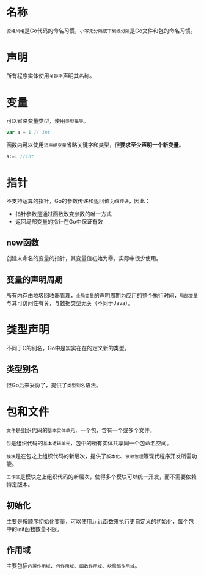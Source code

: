 # 名称
`驼峰风格`是Go代码的命名习惯，`小写无分隔或下划线分隔`是Go文件和包的命名习惯。

# 声明
所有程序实体使用`关键字`声明其名称。

# 变量
可以省略变量类型，使用`类型推导`。
```go
var a = 1 // int
```

函数内可以使用`短声明变量`省略关键字和类型，但**要求至少声明一个新变量**。
```go
a:=1 //int
```

# 指针
不支持运算的指针，Go的参数传递和返回值为`值传递`，因此：

- 指针参数是通过函数改变参数的唯一方式
- 返回局部变量的指针在Go中保证有效

## new函数
创建未命名的变量的指针，其变量值初始为零。实际中很少使用。

## 变量的声明周期
所有内存由垃圾回收器管理，`全局变量`的声明周期为应用的整个执行时间，`局部变量`与其可访问性有关，与数据类型无关（不同于Java）。

# 类型声明
不同于C的别名，Go中是实实在在的定义新的类型。

## 类型别名
但Go后来妥协了，提供了`类型别名`语法。

# 包和文件
`文件`是组织代码的`基本实体单元`，一个包，含有一个或多个文件。

`包`是组织代码的`基本逻辑单元`，包中的所有实体共享同一个包命名空间。

`模块`是在包之上组织代码的新层次，提供了`版本化`、`依赖管理`等现代程序开发所需功能。

`工作区`是模块之上组织代码的新层次，使得多个模块可以统一开发，而不需要依赖特定版本。

## 初始化
主要是按顺序初始化变量，可以使用`init`函数来执行更自定义的初始化，每个包中的init函数数量不限。

## 作用域
主要包括`内置作用域`、`包作用域`、`函数作用域`、`块局部作用域`。